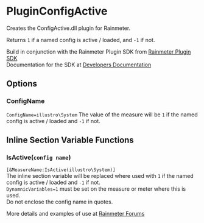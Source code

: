 # PluginConfigActive

Creates the ConfigActive.dll plugin for Rainmeter.

Returns `1` if a named config is active / loaded, and `-1` if not.

Build in conjunction with the Rainmeter Plugin SDK from [Rainmeter Plugin SDK](https://github.com/rainmeter/rainmeter-plugin-sdk)  
Documentation for the SDK at [Developers Documentation](https://docs.rainmeter.net/developers/#CreatePlugin)

## Options

### ConfigName
`ConfigName=illustro\System` 
The value of the measure will be `1` if the named config is active / loaded and `-1` if not.  

## Inline Section Variable Functions

### IsActive(`config name`)

`[&MeasureName:IsActive(illustro\System)]`  
The inline section variable will be replaced where used with `1` if the named config is active / loaded and `-1` if not.  
`DynamnicVariables=1` must be set on the measure or meter where this is used.  
Do not enclose the config name in quotes.  

More details and examples of use at [Rainmeter Forums](https://forum.rainmeter.net/viewtopic.php?p=141968)
